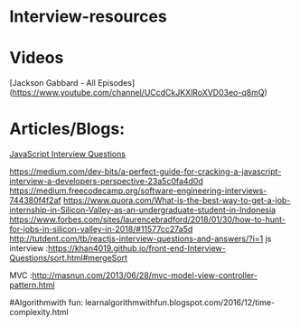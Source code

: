 # Interview-resources

# Videos
[Jackson Gabbard - All Episodes]
(https://www.youtube.com/channel/UCcdCkJKXlRoXVD03eo-q8mQ)

# Articles/Blogs:
<a href="https://www.codementor.io/nihantanu/21-essential-javascript-tech-interview-practice-questions-answers-du107p62z">JavaScript Interview Questions</a>

https://medium.com/dev-bits/a-perfect-guide-for-cracking-a-javascript-interview-a-developers-perspective-23a5c0fa4d0d
https://medium.freecodecamp.org/software-engineering-interviews-744380f4f2af
https://www.quora.com/What-is-the-best-way-to-get-a-job-internship-in-Silicon-Valley-as-an-undergraduate-student-in-Indonesia
https://www.forbes.com/sites/laurencebradford/2018/01/30/how-to-hunt-for-jobs-in-silicon-valley-in-2018/#11577cc27a5d
http://tutdent.com/tb/reactjs-interview-questions-and-answers/?i=1
js interview :https://khan4019.github.io/front-end-Interview-Questions/sort.html#mergeSort

MVC :http://masnun.com/2013/06/28/mvc-model-view-controller-pattern.html

#Algorithmwith fun:
learnalgorithmwithfun.blogspot.com/2016/12/time-complexity.html
